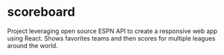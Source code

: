 # scoreboard
Project leveraging open source ESPN API to create a responsive web app using React. Shows favorites teams and then scores for multiple leagues around the world.
